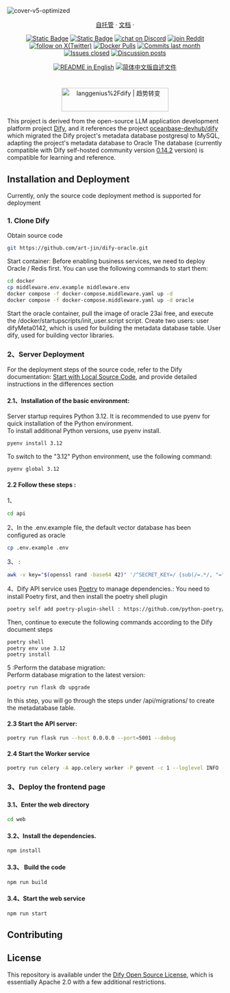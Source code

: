 ![cover-v5-optimized](https://github.com/langgenius/dify/assets/13230914/f9e19af5-61ba-4119-b926-d10c4c06ebab)

<div align="center">
  <a href="https://docs.dify.ai/getting-started/install-self-hosted">自托管</a> ·
  <a href="https://docs.dify.ai">文档</a> ·
</div>

<p align="center">
    <a href="https://dify.ai" target="_blank">
        <img alt="Static Badge" src="https://img.shields.io/badge/Product-F04438"></a>
    <a href="https://dify.ai/pricing" target="_blank">
        <img alt="Static Badge" src="https://img.shields.io/badge/free-pricing?logo=free&color=%20%23155EEF&label=pricing&labelColor=%20%23528bff"></a>
    <a href="https://discord.gg/FngNHpbcY7" target="_blank">
        <img src="https://img.shields.io/discord/1082486657678311454?logo=discord&labelColor=%20%235462eb&logoColor=%20%23f5f5f5&color=%20%235462eb"
            alt="chat on Discord"></a>
    <a href="https://reddit.com/r/difyai" target="_blank">  
        <img src="https://img.shields.io/reddit/subreddit-subscribers/difyai?style=plastic&logo=reddit&label=r%2Fdifyai&labelColor=white"
            alt="join Reddit"></a>
    <a href="https://twitter.com/intent/follow?screen_name=dify_ai" target="_blank">
        <img src="https://img.shields.io/twitter/follow/dify_ai?logo=X&color=%20%23f5f5f5"
            alt="follow on X(Twitter)"></a>
    <a href="https://hub.docker.com/u/langgenius" target="_blank">
        <img alt="Docker Pulls" src="https://img.shields.io/docker/pulls/langgenius/dify-web?labelColor=%20%23FDB062&color=%20%23f79009"></a>
    <a href="https://github.com/langgenius/dify/graphs/commit-activity" target="_blank">
        <img alt="Commits last month" src="https://img.shields.io/github/commit-activity/m/langgenius/dify?labelColor=%20%2332b583&color=%20%2312b76a"></a>
    <a href="https://github.com/langgenius/dify/" target="_blank">
        <img alt="Issues closed" src="https://img.shields.io/github/issues-search?query=repo%3Alanggenius%2Fdify%20is%3Aclosed&label=issues%20closed&labelColor=%20%237d89b0&color=%20%235d6b98"></a>
    <a href="https://github.com/langgenius/dify/discussions/" target="_blank">
        <img alt="Discussion posts" src="https://img.shields.io/github/discussions/langgenius/dify?labelColor=%20%239b8afb&color=%20%237a5af8"></a>
</p>

<div align="center">
  <a href="./README.md"><img alt="README in English" src="https://img.shields.io/badge/English-d9d9d9"></a>
  <a href="./README_CN.md"><img alt="简体中文版自述文件" src="https://img.shields.io/badge/简体中文-d9d9d9"></a>
</div>


#

<div align="center">
  <a href="https://trendshift.io/repositories/2152" target="_blank"><img src="https://trendshift.io/api/badge/repositories/2152" alt="langgenius%2Fdify | 趋势转变" style="width: 250px; height: 55px;" width="250" height="55"/></a>
</div>

This project is derived from the open-source LLM application development platform project <a href="https://github.com/langgenius/dify">Dify</a>, and it references the project <a href="https://github.com/oceanbase-devhub/dify">oceanbase-devhub/dify</a> which migrated the Dify project's metadata database postgresql to MySQL, adapting the project's metadata database to Oracle
The database (currently compatible with Dify self-hosted community version <a href="https://github.com/langgenius/dify/tree/0.14.2">0.14.2</a> version) is compatible for learning and reference.

## Installation and Deployment
Currently, only the source code deployment method is supported for deployment
### 1. Clone Dify
Obtain source code

```bash
git https://github.com/art-jin/dify-oracle.git
```
Start container:
Before enabling business services, we need to deploy Oracle / Redis first. You can use the following commands to start them:

```bash
cd docker
cp middleware.env.example middleware.env
docker compose -f docker-compose.middleware.yaml up -d
docker compose -f docker-compose.middleware.yaml up -d oracle
```
Start the oracle container, pull the image of oracle 23ai free, and execute the /docker/startupscripts/init_user.script script.
Create two users: user difyMeta0142, which is used for building the metadata database table.  User dify, used for building vector libraries.


### 2、Server Deployment
For the deployment steps of the source code, refer to the Dify documentation: <a href="https://docs.dify.ai/getting-started/install-self-hosted/local-source-code">Start with Local Source Code</a>, and provide detailed instructions in the differences section
#### 2.1、Installation of the basic environment:
Server startup requires Python 3.12. It is recommended to use pyenv for quick installation of the Python environment.<br>
To install additional Python versions, use pyenv install.
```bash
pyenv install 3.12
```
To switch to the "3.12" Python environment, use the following command:
```bash
pyenv global 3.12
```

#### 2.2 Follow these steps :
1、
```bash
cd api
```
2、In the .env.example file, the default vector database has been configured as oracle
```bash
cp .env.example .env
```
3、 :
```bash
awk -v key="$(openssl rand -base64 42)" '/^SECRET_KEY=/ {sub(/=.*/, "=" key)} 1' .env > temp_env && mv temp_env .env
```
4、Dify API service uses <a href="https://python-poetry.org/docs/">Poetry</a> to manage dependencies.:
You need to install Poetry first, and then install the poetry shell plugin
```bash
poetry self add poetry-plugin-shell : https://github.com/python-poetry/poetry-plugin-shell
```
Then, continue to execute the following commands according to the Dify document steps
```bash
poetry shell
poetry env use 3.12
poetry install
```

5 :Perform the database migration:<br>
Perform database migration to the latest version:
```bash
poetry run flask db upgrade
```
In this step, you will go through the steps under /api/migrations/ to create the metadatabase table.

#### 2.3 Start the API server:

```bash
poetry run flask run --host 0.0.0.0 --port=5001 --debug
```

#### 2.4 Start the Worker service

```bash
poetry run celery -A app.celery worker -P gevent -c 1 --loglevel INFO -Q dataset,generation,mail,ops_trace
```
### 3、Deploy the frontend page

#### 3.1、Enter the web directory
```bash
cd web
```

#### 3.2、Install the dependencies.
```bash
npm install
```

#### 3.3、 Build the code
```bash
npm run build
```

#### 3.4、Start the web service
```bash
npm run start
```
## Contributing

## License

This repository is available under the [Dify Open Source License](LICENSE), which is essentially Apache 2.0 with a few additional restrictions.